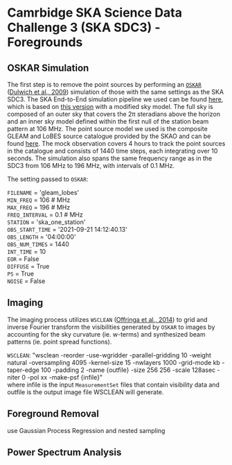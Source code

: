 # Camrbidge SKA Science Data Challenge 3 (SKA SDC3) - Foregrounds
## OSKAR Simulation
The first step is to remove the point sources by performing an [`OSKAR`](https://github.com/OxfordSKA/OSKAR) ([Dulwich et al., 2009](https://pos.sissa.it/132/031/pdf)) simulation of those with the same settings as the SKA SDC3. The SKA End-to-End simulation pipeline we used can be found [here](https://github.com/ycliu23/SKA_Power_Spectrum_and_EoR_Window), 
which is based on [this version](https://github.com/oharao/SKA_Power_Spectrum_and_EoR_Window) with a modified sky model. The full sky is composed of an outer sky that covers the $\mathrm{2\pi}$ steradians above the horizon and an inner sky model defined within the first null of the station beam pattern at 106 MHz. The point source model we used is the composite GLEAM and LoBES source catalogue provided by the SKAO and can be found [here](https://drive.google.com/file/d/14nfYmwlyqL7NzMqWtMxYfaFBccrjxKll/view?usp=drive_link). The mock observation covers 4 hours to track the point sources in the catalogue and consists of 1440 time steps, each integrating over 10 seconds. The simulation also spans the same frequency range as in the SDC3 from 106 MHz to 196 MHz, with intervals of 0.1 MHz.

The setting passed to `OSKAR`:

`FILENAME` = 'gleam_lobes' <br>
`MIN_FREQ` = 106 # MHz <br>
`MAX_FREQ` = 196 # MHz <br>
`FREQ_INTERVAL` = 0.1 # MHz <br>
`STATION` = 'ska_one_station' <br>
`OBS_START_TIME` = '2021-09-21 14:12:40.13' <br>
`OBS_LENGTH` = '04:00:00' <br>
`OBS_NUM_TIMES` = 1440 <br>
`INT_TIME` = 10 <br>
`EOR` = False <br>
`DIFFUSE` = True <br>
`PS` = True <br>
`NOISE` = False <br>

## Imaging
The imaging process utilizes `WSCLEAN` ([Offringa et al., 2014](https://arxiv.org/pdf/1407.1943.pdf)) to grid and inverse Fourier transform the visibilities generated by `OSKAR` to images by accounting for the sky curvature (ie. w-terms) and synthesized beam patterns (ie. point spread functions).
<br>

`WSCLEAN`: "wsclean -reorder -use-wgridder -parallel-gridding 10 -weight natural -oversampling 4095 -kernel-size 15 -nwlayers 1000 -grid-mode kb -taper-edge 100 -padding 2 -name {outfile} -size 256 256 -scale 128asec -niter 0 -pol xx -make-psf {infile}" 
<br>
where infile is the input `MeasurementSet` files that contain visibility data and outfile is the output image file WSCLEAN will generate.

## Foreground Removal
use Gaussian Process Regression and nested sampling

## Power Spectrum Analysis
